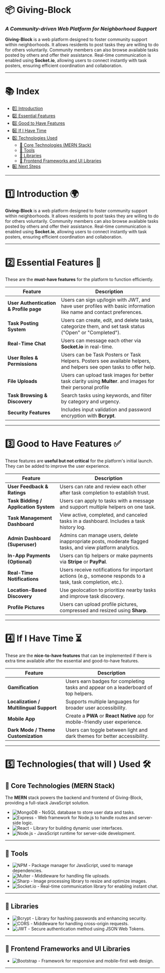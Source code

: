 # 📦 **Giving-Block**

### _A Community-driven Web Platform for Neighborhood Support_

**Giving-Block** is a web platform designed to foster community support within neighborhoods. It allows residents to post tasks they are willing to do for others voluntarily. Community members can also browse available tasks posted by others and offer their assistance. Real-time communication is enabled using **Socket.io**, allowing users to connect instantly with task posters, ensuring efficient coordination and collaboration.

---

# 📚 **Index**

- [1️⃣ Introduction](#1️⃣-introduction)
- [2️⃣ Essential Features](#2️⃣-essential-features)
- [3️⃣ Good to Have Features](#3️⃣-good-to-have-features)
- [4️⃣ If I Have Time](#4️⃣-if-i-have-time)
- [5️⃣ Technologies Used](#5️⃣-technologies-used)
  - [🔹 Core Technologies (MERN Stack)](#🔹-core-technologies-mern-stack)
  - [🔹 Tools](#🔹-tools)
  - [🔹 Libraries](#🔹-libraries)
  - [🔹 Frontend Frameworks and UI Libraries](#🔹-frontend-frameworks-and-ui-libraries)
- [6️⃣ Next Steps](#6️⃣-next-steps)

---

# 1️⃣ **Introduction** 🌍

**Giving-Block** is a web platform designed to foster community support within neighborhoods. It allows residents to post tasks they are willing to do for others voluntarily. Community members can also browse available tasks posted by others and offer their assistance. Real-time communication is enabled using **Socket.io**, allowing users to connect instantly with task posters, ensuring efficient coordination and collaboration.

---

# 2️⃣ **Essential Features** 🔑

These are the **must-have features** for the platform to function efficiently.

| **Feature**                            | **Description**                                                                                                     |
| -------------------------------------- | ------------------------------------------------------------------------------------------------------------------- |
| **User Authentication & Profile page** | Users can sign up/login with JWT, and have user profiles with basic information like name and contact preferences.  |
| **Task Posting System**                | Users can create, edit, and delete tasks, categorize them, and set task status ("Open" or "Completed").             |
| **Real-Time Chat**                     | Users can message each other via **Socket.io** in real-time.                                                        |
| **User Roles & Permissions**           | Users can be Task Posters or Task Helpers. Posters see available helpers, and helpers see open tasks to offer help. |
| **File Uploads**                       | Users can upload task images for better task clarity using **Multer**. and images for their personal profile        |
| **Task Browsing & Discovery**          | Search tasks using keywords, and filter by category and urgency.                                                    |
| **Security Features**                  | Includes input validation and password encryption with **Bcrypt**.                                                  |

---

# 3️⃣ **Good to Have Features** ✅

These features are **useful but not critical** for the platform's initial launch. They can be added to improve the user experience.

| **Feature**                           | **Description**                                                                                              |
| ------------------------------------- | ------------------------------------------------------------------------------------------------------------ |
| **User Feedback & Ratings**           | Users can rate and review each other after task completion to establish trust.                               |
| **Task Bidding / Application System** | Users can apply to tasks with a message and support multiple helpers on one task.                            |
| **Task Management Dashboard**         | View active, completed, and canceled tasks in a dashboard. Includes a task history log.                      |
| **Admin Dashboard (Superuser)**       | Admins can manage users, delete inappropriate posts, moderate flagged tasks, and view platform analytics.    |
| **In-App Payments (Optional)**        | Users can tip helpers or make payments via **Stripe** or **PayPal**.                                         |
| **Real-Time Notifications**           | Users receive notifications for important actions (e.g., someone responds to a task, task completion, etc.). |
| **Location-Based Discovery**          | Use geolocation to prioritize nearby tasks and improve task discovery.                                       |
| **Profile Pictures**                  | Users can upload profile pictures, compressed and resized using **Sharp**.                                   |

---

# 4️⃣ **If I Have Time** ⏳

These are the **nice-to-have features** that can be implemented if there is extra time available after the essential and good-to-have features.

| **Feature**                             | **Description**                                                                    |
| --------------------------------------- | ---------------------------------------------------------------------------------- |
| **Gamification**                        | Users earn badges for completing tasks and appear on a leaderboard of top helpers. |
| **Localization / Multilingual Support** | Supports multiple languages for broader user accessibility.                        |
| **Mobile App**                          | Create a **PWA** or **React Native** app for mobile-friendly user experience.      |
| **Dark Mode / Theme Customization**     | Users can toggle between light and dark themes for better accessibility.           |

---

# 5️⃣ **Technologies( that will ) Used** 🛠️

## 🔹 **Core Technologies (MERN Stack)**

The **MERN** stack powers the backend and frontend of Giving-Block, providing a full-stack JavaScript solution.

- ![MongoDB](https://img.shields.io/badge/MongoDB-4ea94b?style=flat&logo=mongodb&logoColor=white) - NoSQL database to store user data and tasks.
- ![Express](https://img.shields.io/badge/Express-4a4a4a?style=flat&logo=express&logoColor=white) - Web framework for Node.js to handle routes and server-side logic.
- ![React](https://img.shields.io/badge/React-61dafb?style=flat&logo=react&logoColor=black) - Library for building dynamic user interfaces.
- ![Node.js](https://img.shields.io/badge/Node.js-339933?style=flat&logo=node.js&logoColor=white) - JavaScript runtime for server-side development.

---

## 🔹 **Tools**

- ![NPM](https://img.shields.io/badge/NPM-cc3534?style=flat&logo=npm&logoColor=white) - Package manager for JavaScript, used to manage dependencies.
- ![Multer](https://img.shields.io/badge/Multer-ff4b00?style=flat&logo=express&logoColor=white) - Middleware for handling file uploads.
- ![Sharp](https://img.shields.io/badge/Sharp-ff4b00?style=flat&logo=python&logoColor=white) - Image processing library to resize and optimize images.
- ![Socket.io](https://img.shields.io/badge/Socket.io-010101?style=flat&logo=socketdotio&logoColor=white) - Real-time communication library for enabling instant chat.

---

## 🔹 **Libraries**

- ![Bcrypt](https://img.shields.io/badge/Bcrypt-8a8a8a?style=flat&logo=python&logoColor=white) - Library for hashing passwords and enhancing security.
- ![CORS](https://img.shields.io/badge/CORS-4285F4?style=flat&logo=googlechrome&logoColor=white) - Middleware for handling cross-origin requests.
- ![JWT](https://img.shields.io/badge/JWT-000000?style=flat&logo=json-web-tokens&logoColor=white) - Secure authentication method using JSON Web Tokens.

---

## 🔹 **Frontend Frameworks and UI Libraries**

- ![Bootstrap](https://img.shields.io/badge/Bootstrap-563d7c?style=flat&logo=bootstrap&logoColor=white) - Framework for responsive and mobile-first web design.

---
